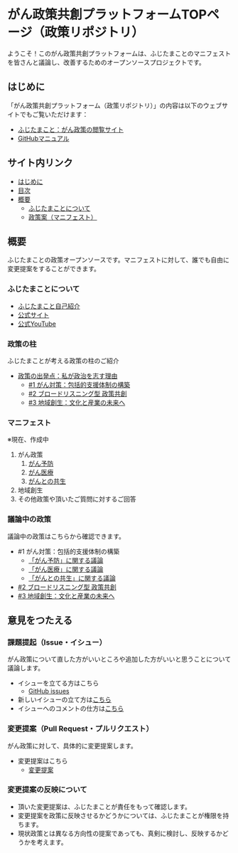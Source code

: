 # がん政策共創プラットフォームTOPページ（政策リポジトリ）
ようこそ！このがん政策共創プラットフォームは、ふじたまことのマニフェストを皆さんと議論し、改善するためのオープンソースプロジェクトです。

## はじめに
「がん政策共創プラットフォーム（政策リポジトリ）」の内容は以下のウェブサイトでもご覧いただけます：

- [ふじたまこと：がん政策の閲覧サイト](https://fujitamakoto-4.github.io/-/)
- [GitHubマニュアル](/docs/manual.md)

## サイト内リンク
- [はじめに](#はじめに)
- [目次](#目次)
- [概要](#概要)
  - [ふじたまことについて](#ふじたまことについて)
  - [政策案（マニフェスト）](#マニフェスト)

## 概要
ふじたまことの政策オープンソースです。マニフェストに対して、誰でも自由に変更提案をすることができます。

### ふじたまことについて
- [ふじたまこと自己紹介](docs/profile.md)
- [公式サイト](https://fujitamakoto.com/)
- [公式YouTube](https://www.youtube.com/@fujitamakoto4.0)

### 政策の柱
ふじたまことが考える政策の柱のご紹介
- [政策の出発点：私が政治を志す理由](manifest/00_policy_philosophy.md)
    - [#1 がん対策：包括的支援体制の構築](manifest/01_cancer_policy.md)
    - [#2 ブロードリスニング型 政策共創](manifest/02_broad_listening.md)
    - [#3 地域創生：文化と産業の未来へ](manifest/03_regional_revival.md)

### マニフェスト
※現在、作成中

1. がん政策  
    1. [がん予防](manifest/cancer_prevention.md)
    2. [がん医療](manifest/cancer_treatment.md)
    3. [がんとの共生](manifest/post-treatment.md) 
2. 地域創生  
3. その他政策や頂いたご質問に対するご回答  

### 議論中の政策
議論中の政策はこちらから確認できます。
- #1 がん対策：包括的支援体制の構築
    - [「がん予防」に関する議論](https://github.com/fujitamakoto-4/-/issues?q=is%3Aissue%20state%3Aopen%20label%3A%E4%BA%88%E9%98%B2)
    - [「がん医療」に関する議論](https://github.com/fujitamakoto-4/-/issues?q=is%3Aissue%20state%3Aopen%20label%3A%E6%B2%BB%E7%99%82%E4%B8%AD)
    - [「がんとの共生」に関する議論](https://github.com/fujitamakoto-4/-/issues?q=is%3Aissue%20state%3Aopen%20label%3A%E6%B2%BB%E7%99%82%E5%BE%8C)
- [#2 ブロードリスニング型 政策共創](https://github.com/fujitamakoto-4/-/issues?q=is%3Aissue%20state%3Aopen%20label%3A%E3%80%90%E6%94%BF%E7%AD%96%E2%91%A1%E3%80%91%E3%83%96%E3%83%AD%E3%83%BC%E3%83%89%E3%83%AA%E3%82%B9%E3%83%8B%E3%83%B3%E3%82%B0%E5%9E%8B%E6%94%BF%E7%AD%96%E5%85%B1%E5%89%B5)
- [#3 地域創生：文化と産業の未来へ](https://github.com/fujitamakoto-4/-/issues?q=is%3Aissue%20state%3Aopen%20label%3A%E3%80%90%E6%94%BF%E7%AD%96%E2%91%A2%E3%80%91%E5%9C%B0%E5%9F%9F%E5%89%B5%E7%94%9F)
   
## 意見をつたえる

### 課題提起（Issue・イシュー）

がん政策について直した方がいいところや追加した方がいいと思うことについて議論します。

- イシューを立てる方はこちら
    - [GitHub issues](https://github.com/fujitamakoto-4/-/issues)
- 新しいイシューの立て方は[こちら](/docs/manual_issue.md#new_issue)
- イシューへのコメントの仕方は[こちら](/docs/manual_issue.md#comment_issue)

### 変更提案（Pull Request・プルリクエスト）

がん政策に対して、具体的に変更提案します。

- 変更提案はこちら
    - [変更提案](https://github.com/fujitamakoto-4/-/pulls)

### 変更提案の反映について

- 頂いた変更提案は、ふじたまことが責任をもって確認します。
- 変更提案を政策に反映させるかどうかについては、ふじたまことが権限を持ちます。
- 現状政策とは異なる方向性の提案であっても、真剣に検討し、反映するかどうかを考えます。

